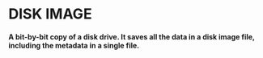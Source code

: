 # DISK IMAGE

#### A bit-by-bit copy of a disk drive. It saves all the data in a disk image file, including the metadata in a single file.
